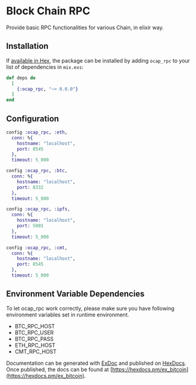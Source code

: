 # Block Chain RPC

Provide basic RPC functionalities for various Chain, in elixir way.

## Installation

If [available in Hex](https://hex.pm/docs/publish), the package can be installed
by adding `ocap_rpc` to your list of dependencies in `mix.exs`:

```elixir
def deps do
  [
    {:ocap_rpc, "~> 0.0.0"}
  ]
end
```

## Configuration

```elixir
config :ocap_rpc, :eth,
  conn: %{
    hostname: "localhost",
    port: 8545
  },
  timeout: 5_000

config :ocap_rpc, :btc,
  conn: %{
    hostname: "localhost",
    port: 8332
  },
  timeout: 5_000

config :ocap_rpc, :ipfs,
  conn: %{
    hostname: "localhost",
    port: 5001
  },
  timeout: 5_000

config :ocap_rpc, :cmt,
  conn: %{
    hostname: "localhost",
    port: 8545
  },
  timeout: 5_000
```

## Environment Variable Dependencies

To let ocap_rpc work correctly, please make sure you have following environment variables set in runtime environment.

  - BTC_RPC_HOST
  - BTC_RPC_USER
  - BTC_RPC_PASS
  - ETH_RPC_HOST
  - CMT_RPC_HOST

Documentation can be generated with [ExDoc](https://github.com/elixir-lang/ex_doc)
and published on [HexDocs](https://hexdocs.pm). Once published, the docs can
be found at [https://hexdocs.pm/ex_bitcoin](https://hexdocs.pm/ex_bitcoin).
